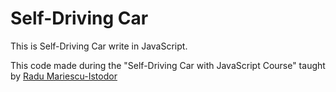 # Self-Driving Car
This is Self-Driving Car write in JavaScript. 

This code made during the "Self-Driving Car with JavaScript Course" taught by [Radu Mariescu-Istodor](https://github.com/gniziemazity)
